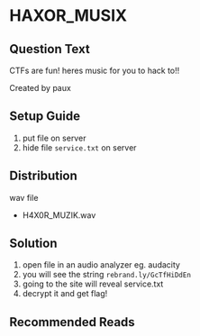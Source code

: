 # HAXOR_MUSIX
## Question Text

CTFs are fun! heres music for you to hack to!!

Created by paux

## Setup Guide
1. put file on server
2. hide file `service.txt` on server
## Distribution
wav file
- H4X0R_MUZIK.wav


## Solution
1.	open file in an audio analyzer eg. audacity 
2.	you will see the string `rebrand.ly/GcTfHiDdEn`
3.	going to the site will reveal service.txt
4.	decrypt it and get flag!
## Recommended Reads


